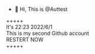 - 👋 Hi, This is @Auttest


<!---
Auttest/Auttest is a ✨ special ✨ repository because its `README.md` (this file) appears on your GitHub profile.
You can click the Preview link to take a look at your changes.
--->


+++++  
It's 22:23 2022/6/1  
This is my second Github account  
RESTERT NOW  
+++++
